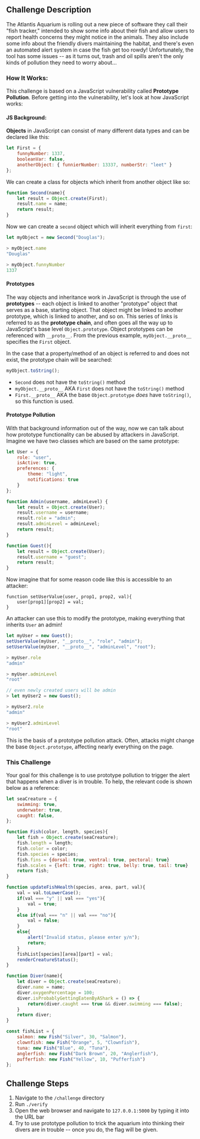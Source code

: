 ## Challenge Description  
The Atlantis Aquarium is rolling out a new piece of software they call their "fish tracker," intended to show some info about their fish and allow users to report health concerns they might notice in the animals. They also include some info about the friendly divers maintaining the habitat, and there's even an automated alert system in case the fish get too rowdy! Unfortunately, the tool has some issues -- as it turns out, trash and oil spills aren't the only kinds of pollution they need to worry about...

### How It Works:  
This challenge is based on a JavaScript vulnerability called **Prototype Pollution**. Before getting into the vulnerability, let's look at how JavaScript works:

#### JS Background:
**Objects** in JavaScript can consist of many different data types and can be declared like this: 
```js 
let First = {
    funnyNumber: 1337,
    booleanVar: false,
    anotherObject: { funnierNumber: 13337, numberStr: "leet" }
}; 
```

We can create a class for objects which inherit from another object like so: 
```js
function Second(name){
    let result = Object.create(First);
    result.name = name;
    return result; 
}
```

Now we can create a `second` object which will inherit everything from `first`:
```js
let myObject = new Second("Douglas");
```
```js
> myObject.name
"Douglas"

> myObject.funnyNumber
1337
```

#### Prototypes
The way objects and inheritance work in JavaScript is through the use of **prototypes** -- each object is linked to another "prototype" object that serves as a base, starting object. That object might be linked to another prototype, which is linked to another, and so on. This series of links is referred to as the **prototype chain**, and often goes all the way up to JavaScript's base level `Object.prototype`. Object prototypes can be referenced with `__proto__`. From the previous example, `myObject.__proto__` specifies the `First` object.

In the case that a property/method of an object is referred to and does not exist, the prototype chain will be searched:

```js 
myObject.toString();
```
- `Second` does not have the `toString()` method
- `myObject.__proto__` AKA `First` does not have the `toString()` method
- `First.__proto__` AKA the base `Object.prototype` *does* have `toString()`, so this function is used. 

#### Prototype Pollution
With that background information out of the way, now we can talk about how prototype functionality can be abused by attackers in JavaScript. Imagine we have two classes which are based on the same prototype:

```js 
let User = {
    role: "user",
    isActive: true,
    preferences: {
        theme: "light",
        notifications: true
    }
};

function Admin(username, adminLevel) {
    let result = Object.create(User);
    result.username = username;
    result.role = "admin";
    result.adminLevel = adminLevel;
    return result;
}

function Guest(){
    let result = Object.create(User);
    result.username = "guest";
    return result;
}
```

Now imagine that for some reason code like this is accessible to an attacker:
```
function setUserValue(user, prop1, prop2, val){
    user[prop1][prop2] = val;
}
```

An attacker can use this to modify the prototype, making everything that inherits `User` an admin!

```js
let myUser = new Guest();
setUserValue(myUser, "__proto__", "role", "admin");
setUserValue(myUser, "__proto__", "adminLevel", "root");
```
```js
> myUser.role
"admin"

> myUser.adminLevel
"root"

// even newly created users will be admin
> let myUser2 = new Guest();

> myUser2.role
"admin"

> myUser2.adminLevel
"root"
```

This is the basis of a prototype pollution attack. Often, attacks might change the base `Object.prototype`, affecting nearly everything on the page.

### This Challenge
Your goal for this challenge is to use prototype pollution to trigger the alert that happens when a diver is in trouble. To help, the relevant code is shown below as a reference:

```js
let seaCreature = {
    swimming: true,
    underwater: true,
    caught: false,
};

function Fish(color, length, species){
    let fish = Object.create(seaCreature);
    fish.length = length;
    fish.color = color;
    fish.species = species;
    fish.fins = {dorsal: true, ventral: true, pectoral: true}
    fish.scales = {left: true, right: true, belly: true, tail: true}
    return fish;
}

function updateFishHealth(species, area, part, val){
    val = val.toLowerCase();
    if(val === "y" || val === "yes"){
        val = true;
    }
    else if(val === "n" || val === "no"){
        val = false;
    }
    else{
        alert("Invalid status, please enter y/n");
        return;
    }
    fishList[species][area][part] = val;
    renderCreatureStatus();
}

function Diver(name){
    let diver = Object.create(seaCreature);
    diver.name = name;
    diver.oxygenPercentage = 100;
    diver.isProbablyGettingEatenByAShark = () => {
        return(diver.caught === true && diver.swimming === false);
    }
    return diver;
}

const fishList = {
    salmon: new Fish("Silver", 30, "Salmon"),
    clownfish: new Fish("Orange", 5, "Clownfish"),
    tuna: new Fish("Blue", 40, "Tuna"),
    anglerfish: new Fish("Dark Brown", 20, "Anglerfish"),
    pufferfish: new Fish("Yellow", 10, "Pufferfish")
};
```
## Challenge Steps
1. Navigate to the `/challenge` directory
2. Run `./verify`
3. Open the web browser and navigate to `127.0.0.1:5000` by typing it into the URL bar
4. Try to use prototype pollution to trick the aquarium into thinking their divers are in trouble -- once you do, the flag will be given.